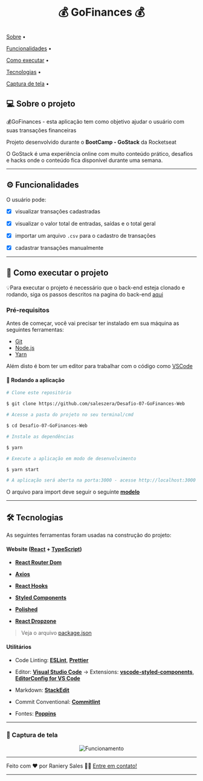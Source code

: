 
<h1  align="center">

💰️ GoFinances 💰️

</h1>


<p  align="center">

<a  href="#-sobre-o-projeto">Sobre</a> •

<a  href="#-funcionalidades">Funcionalidades</a> •

<a  href="#-como-executar-o-projeto">Como executar</a> •

<a  href="#-tecnologias">Tecnologias</a> •

<a  href="#-captura-de-tela">Captura de tela</a> •

</p>




## 💻 Sobre o projeto



💰️GoFinances - esta aplicação tem como objetivo ajudar o usuário com suas transações financeiras



Projeto desenvolvido durante o **BootCamp - GoStack** da Rocketseat

O GoStack é uma experiência online com muito conteúdo prático, desafios e hacks onde o conteúdo fica disponível durante uma semana.



---



## ⚙️ Funcionalidades



O usuário pode:

- [x] visualizar transações cadastradas

- [x] visualizar o valor total de entradas, saídas e o total geral

- [x] importar um arquivo `.csv` para o cadastro de transações

- [x] cadastrar transações manualmente


---

## 🚀 Como executar o projeto


💡Para executar o projeto é necessário que o back-end esteja clonado e rodando, siga os passos descritos na pagina do back-end [aqui](https://github.com/saleszera/desafio-database-upload)



### Pré-requisitos



Antes de começar, você vai precisar ter instalado em sua máquina as seguintes ferramentas:

- [Git](https://git-scm.com)
- [Node.js](https://nodejs.org/en/)
- [Yarn](https://yarnpkg.com/getting-started/install)

Além disto é bom ter um editor para trabalhar com o código como [VSCode](https://code.visualstudio.com/)





#### 🧭 Rodando a aplicação



```bash
# Clone este repositório

$ git clone https://github.com/saleszera/Desafio-07-GoFinances-Web

# Acesse a pasta do projeto no seu terminal/cmd

$ cd Desafio-07-GoFinances-Web

# Instale as dependências

$ yarn

# Execute a aplicação em modo de desenvolvimento

$ yarn start

# A aplicação será aberta na porta:3000 - acesse http://localhost:3000

```
O arquivo para import deve seguir o seguinte **[modelo](https://github.com/rocketseat-education/bootcamp-gostack-desafios/blob/master/desafio-database-upload/assets/file.csv)**


---

## 🛠 Tecnologias


As seguintes ferramentas foram usadas na construção do projeto:


#### **Website** ([React](https://reactjs.org/) + [TypeScript](https://www.typescriptlang.org/))

- **[React Router Dom](https://github.com/ReactTraining/react-router/tree/master/packages/react-router-dom)**

- **[Axios](https://github.com/axios/axios)**

- **[React Hooks](https://pt-br.reactjs.org/docs/hooks-intro.html)**

- **[Styled Components](https://styled-components.com/)**

- **[Polished](https://polished.js.org/)**

- **[React Dropzone](https://github.com/react-dropzone/react-dropzone)**

> Veja o arquivo [package.json](https://github.com/saleszera/Desafio-07-GoFinances-Web/blob/master/package.json)



#### **Utilitários**

- Code Linting:  **[ESLint](https://eslint.org/)**,  **[Prettier](https://prettier.io/docs/en/integrating-with-linters.html)**

- Editor: **[Visual Studio Code](https://code.visualstudio.com/)** → Extensions: **[vscode-styled-components](https://marketplace.visualstudio.com/items?itemName=jpoissonnier.vscode-styled-components)**, **[EditorConfig for VS Code](https://marketplace.visualstudio.com/items?itemName=EditorConfig.EditorConfig)**

- Markdown: **[StackEdit](https://stackedit.io/)**

- Commit Conventional: **[Commitlint](https://github.com/conventional-changelog/commitlint)**

- Fontes: **[Poppins](https://fonts.google.com/specimen/Poppins)**

---
### 🎥️ Captura de tela
  <div align="center">
	  <img src="https://media.giphy.com/media/o5qBVilWLo0tFknCDp/giphy.gif" alt="Funcionamento"/>
  </div>

---

Feito com ❤️ por Raniery Sales 👋🏽 [Entre em contato!](https://www.linkedin.com/in/raniery-sales/)


---
